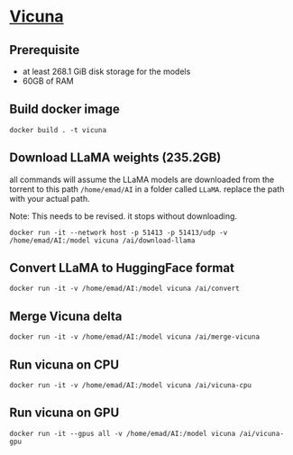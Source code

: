 # [Vicuna](https://github.com/lm-sys/FastChat)

## Prerequisite

* at least 268.1 GiB disk storage for the models
* 60GB of RAM

## Build docker image

```
docker build . -t vicuna
```

## Download LLaMA weights (235.2GB)

all commands will assume the LLaMA models are downloaded from the torrent to
this path `/home/emad/AI` in a folder called `LLaMA`. replace the path with your
actual path.


Note: This needs to be revised. it stops without downloading.
```
docker run -it --network host -p 51413 -p 51413/udp -v /home/emad/AI:/model vicuna /ai/download-llama
```

## Convert LLaMA to HuggingFace format

```
docker run -it -v /home/emad/AI:/model vicuna /ai/convert
```

## Merge Vicuna delta

```
docker run -it -v /home/emad/AI:/model vicuna /ai/merge-vicuna
```

## Run vicuna on CPU

```
docker run -it -v /home/emad/AI:/model vicuna /ai/vicuna-cpu
```

## Run vicuna on GPU

```
docker run -it --gpus all -v /home/emad/AI:/model vicuna /ai/vicuna-gpu
```
